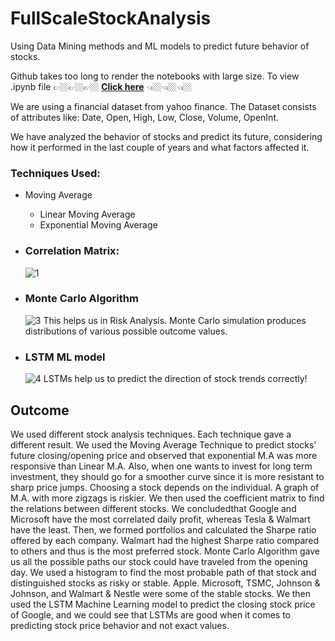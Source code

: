 # FullScaleStockAnalysis
Using Data Mining methods and ML models to predict future behavior of stocks.

Github takes too long to render the notebooks with large size. To view .ipynb file
👉🏼👉🏼👉🏼
**[Click here](https://nbviewer.org/github/07nikhilraj/FullScaleStockAnalysis/blob/master/project.ipynb)** 👈🏼👈🏼👈🏼

We are using a financial dataset from yahoo finance. The Dataset consists of attributes like: Date, Open, High, Low, Close, Volume, OpenInt.

We have analyzed the behavior of stocks and predict its future, considering how it performed in the last couple of years and what factors affected it. 

### Techniques Used: 
* Moving Average
  * Linear Moving Average
  * Exponential Moving Average
* ### Correlation Matrix: 
  ![1](https://user-images.githubusercontent.com/86933754/176680149-b1f567a1-2933-49a9-88b2-7e5a21908f01.png)


* ### Monte Carlo Algorithm
  ![3](https://user-images.githubusercontent.com/86933754/176680421-e799fbd0-d731-4e9b-b0ae-f7f9a8697816.png)
  This helps us in Risk Analysis. Monte Carlo simulation produces distributions of various possible outcome values. 

* ### LSTM ML model
  ![4](https://user-images.githubusercontent.com/86933754/176680491-fc212081-048b-41fc-9ccd-e7443ed25502.png)
  LSTMs help us to predict the direction of stock trends correctly!


## Outcome
We used different stock analysis techniques. Each technique gave a different result. We used the Moving Average Technique to predict stocks’ future closing/opening price and observed that exponential M.A was more responsive than Linear M.A. Also, when one wants to invest for long term investment, they should go for a smoother curve since it is more resistant to sharp price jumps. Choosing a stock depends on the individual. A graph of M.A. with more zigzags is riskier. We then used the coefficient matrix to find the relations between different stocks. We concludedthat Google and Microsoft have the most correlated daily profit, whereas Tesla & Walmart have the least. Then, we formed portfolios and calculated the Sharpe ratio offered by each company. Walmart had the highest Sharpe ratio compared to others and thus is the most preferred stock. Monte Carlo Algorithm gave us all the possible paths our stock could have traveled from the opening day. We used a histogram to find the most probable path of that stock and distinguished stocks as risky or stable. Apple. Microsoft, TSMC, Johnson & Johnson, and Walmart & Nestle were some of the stable stocks. We then used the LSTM Machine Learning model to predict the closing stock price of Google, and we could see that LSTMs are good when it comes to predicting stock price behavior and not exact values. 
